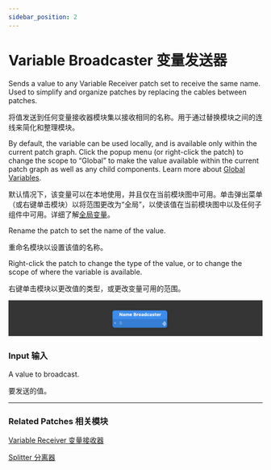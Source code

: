 ```yaml
---
sidebar_position: 2
---
```


# Variable Broadcaster 变量发送器

Sends a value to any Variable Receiver patch set to receive the same name. Used to simplify and organize patches by replacing the cables between patches.

将值发送到任何变量接收器模块集以接收相同的名称。用于通过替换模块之间的连线来简化和整理模块。

By default, the variable can be used locally, and is available only within the current patch graph. Click the popup menu (or right-click the patch) to change the scope to “Global” to make the value available within the current patch graph as well as any child components. Learn more about [Global Variables](./../Concepts/Variables.md).

默认情况下，该变量可以在本地使用，并且仅在当前模块图中可用。单击弹出菜单（或右键单击模块）以将范围更改为“全局”，以使该值在当前模块图中以及任何子组件中可用。详细了解[全局变量](./../Concepts/Variables.md)。

Rename the patch to set the name of the value.

重命名模块以设置该值的名称。

Right-click the patch to change the type of the value, or to change the scope of where the variable is available.

右键单击模块以更改值的类型，或更改变量可用的范围。

![Image](./../../../static/img/docs/Utility/variable-broadcaster.png)

### Input 输入

A value to broadcast.

要发送的值。

------

### Related Patches 相关模块

[Variable Receiver 变量接收器](./Variable%20Receiver.md)

[Splitter 分离器](./Splitter.md)
